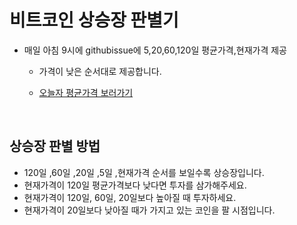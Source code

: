 # 비트코인 상승장 판별기
- 매일 아침 9시에 githubissue에 5,20,60,120일 평균가격,현재가격 제공
  - 가격이 낮은 순서대로 제공합니다.
  - [오늘자 평균가격 보러가기](https://github.com/youngkyo0504/is_bull_market/issues)
    
    <br/>
## 상승장 판별 방법
- 120일 ,60일 ,20일 ,5일 ,현재가격 순서를 보일수록 상승장입니다.  
- 현재가격이 120일 평균가격보다 낮다면 투자를 삼가해주세요.
- 현재가격이 120일, 60일, 20일보다 높아질 때 투자하세요.
- 현재가격이 20일보다 낮아질 때가 가지고 있는 코인을 팔 시점입니다.

